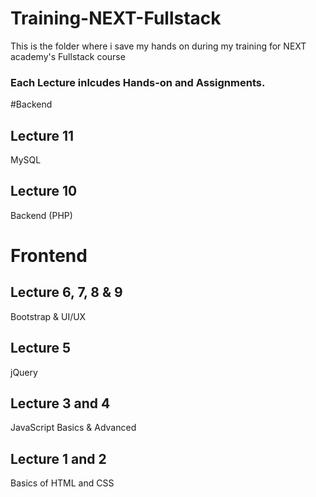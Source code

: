 # Training-NEXT-Fullstack
This is the folder where i save my hands on during my training for NEXT academy's Fullstack course
### Each Lecture inlcudes Hands-on and Assignments.
#Backend
## Lecture 11
MySQL
## Lecture 10
Backend (PHP)

# Frontend
## Lecture 6, 7, 8 & 9
Bootstrap & UI/UX
## Lecture 5
jQuery
## Lecture 3 and 4
JavaScript Basics & Advanced
## Lecture 1 and 2
Basics of HTML and CSS

